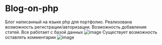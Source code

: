 # Blog-on-php
Блог написанный на языке php для портфолио. 
Реализована возможность регистрации/авторизации. Возможность добавления статей. Все работает с базой данных
![image](https://github.com/user-attachments/assets/0a0b5e83-a6f7-4067-93ad-09e8eb2a9062)
Существует возможность оставлять комментарии 
![image](https://github.com/user-attachments/assets/59954f4a-91f1-48e1-a81f-366e80c5b00b)

